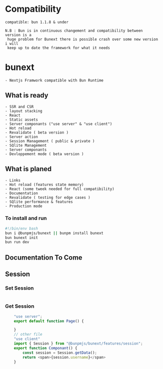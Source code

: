 # Compatibility

    compatible: bun 1.1.8 & under

    N.B : Bun is in continuous changement and compatibility between version is a
     huge problem for Bunext there is possible crash over some new version i will
     keep up to date the framework for what it needs

# bunext

    - Nextjs Framwork compatible with Bun Runtime

## What is ready

    - SSR and CSR
    - layout stacking
    - React
    - Static assets
    - Server componants ("use server" & "use client")
    - Hot reload
    - Revalidate ( beta version )
    - Server action
    - Session Management ( public & private )
    - SQlite Management
    - Server componants
    - Devloppement mode ( beta version )

## What is planed

    - Links
    - Hot reload (features state memory)
    - React (some tweek needed for full compatibility)
    - Documentation
    - Revalidate ( testing for edge cases )
    - SQlite performance & features
    - Production mode

### To install and run

```Bash
#!/bin/env bash
bun i @bunpmjs/bunext || bunpm install bunext
bun bunext init
bun run dev
```

## Documentation To Come

## Session

### Set Session

```JavaScript XML

```

### Get Session

```JavaScript XML
    "use server";
    export default function Page() {

    }
    // other file
    "use client"
    import { Session } from "@bunpmjs/bunext/features/session";
    export function Componant() {
        const session = Session.getData();
        return <span>{session.username}</span>
    }

```
